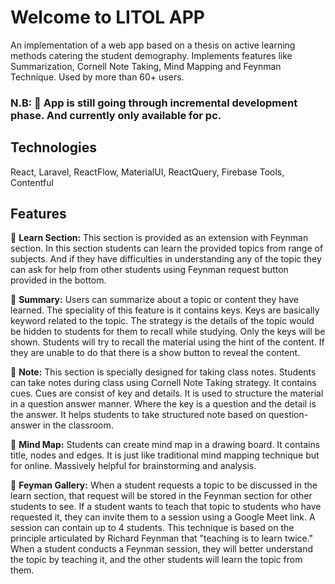 # Welcome to LITOL APP

An implementation of a web app based on a thesis on active learning methods catering the student demography. Implements features like Summarization, Cornell Note Taking, Mind Mapping and Feynman Technique. Used by more than 60+ users.

### N.B: 🚀 App is still going through incremental development phase. And currently only available for pc.

## Technologies

React, Laravel, ReactFlow, MaterialUI, ReactQuery, Firebase Tools, Contentful

## Features

🚀 <b>Learn Section:</b> This section is provided as an extension with Feynman section. In this section students can learn the provided topics from range of subjects. And if they have difficulties in understanding any of the topic they can ask for help from other students using Feynman request button provided in the bottom.

🚀 <b>Summary:</b> Users can summarize about a topic or content they have learned. The speciality of this feature is it contains keys. Keys are basically keyword related to the topic. The strategy is the details of the topic would be hidden to students for them to recall while studying. Only the keys will be shown. Students will try to recall the material using the hint of the content. If they are unable to do that there is a show button to reveal the content.

🚀 <b>Note:</b> This section is specially designed for taking class notes. Students can take notes during class using Cornell Note Taking strategy. It contains cues. Cues are consist of key and details. It is used to structure the material in a question answer manner. Where the key is a question and the detail is the answer. It helps students to take structured note based on question-answer in the classroom.

🚀 <b>Mind Map:</b> Students can create mind map in a drawing board. It contains title, nodes and edges. It is just like traditional mind mapping technique but for online. Massively helpful for brainstorming and analysis.

🚀 <b>Feyman Gallery:</b> When a student requests a topic to be discussed in the learn section, that request will be stored in the Feynman section for other students to see. If a student wants to teach that topic to students who have requested it, they can invite them to a session using a Google Meet link. A session can contain up to 4 students. This technique is based on the principle articulated by Richard Feynman that "teaching is to learn twice." When a student conducts a Feynman session, they will better understand the topic by teaching it, and the other students will learn the topic from them.

<br><br>
